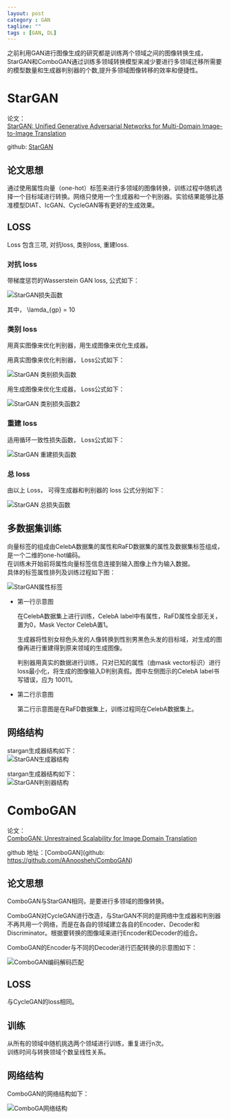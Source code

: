 ```yaml
---
layout: post
category : GAN
tagline: ""
tags : [GAN, DL]
---
```


之前利用GAN进行图像生成的研究都是训练两个领域之间的图像转换生成，StarGAN和ComboGAN通过训练多领域转换模型来减少要进行多领域迁移所需要的模型数量和生成器判别器的个数,提升多领域图像转移的效率和便捷性。

# StarGAN    

论文：    
[StarGAN: Unified Generative Adversarial Networks for Multi-Domain Image-to-Image Translation](https://arxiv.org/pdf/1711.09020.pdf)    

github: [StarGAN](https://github.com/yunjey/StarGAN)   

## 论文思想   

通过使用属性向量（one-hot）标签来进行多领域的图像转换，训练过程中随机选择一个目标域进行转换。网络只使用一个生成器和一个判别器。实验结果能够比基准模型DIAT、IcGAN、CycleGAN等有更好的生成效果。   

## LOSS

Loss 包含三项, 对抗loss, 类别loss, 重建loss.   

### 对抗 loss   

带梯度惩罚的Wasserstein GAN loss, 公式如下：    

<img src="/assets/pics/stargan-loss.JPG" alt="StarGAN损失函数"/>

其中， \lamda_{gp} = 10    

### 类别 loss  

用真实图像来优化判别器，用生成图像来优化生成器。  

用真实图像来优化判别器， Loss公式如下：

<img src="/assets/pics/stargan-loss1.JPG" alt="StarGAN 类别损失函数"/>

用生成图像来优化生成器， Loss公式如下：

<img src="/assets/pics/stargan-loss2.JPG" alt="StarGAN 类别损失函数2"/>


### 重建 loss

适用循环一致性损失函数， Loss公式如下：

<img src="/assets/pics/stargan-loss3.JPG" alt="StarGAN 重建损失函数"/>


### 总 loss   
由以上 Loss， 可得生成器和判别器的 loss 公式分别如下：

<img src="/assets/pics/stargan-loss4.JPG" alt="StarGAN 总损失函数"/>



## 多数据集训练

向量标签的组成由CelebA数据集的属性和RaFD数据集的属性及数据集标签组成，是一个二维的one-hot编码。   
在训练未开始前将属性向量标签信息连接到输入图像上作为输入数据。     
具体的标签属性排列及训练过程如下图：   

<img src="/assets/pics/stargan-lv.JPG" alt="StarGAN属性标签"/>

- 第一行示意图    

  在CelebA数据集上进行训练，CelebA label中有属性，RaFD属性全部无关，置为0，Mask Vector CelebA置1。    

  生成器将性别女棕色头发的人像转换到性别男黑色头发的目标域，对生成的图像再进行重建得到原来领域的生成图像。     

  判别器用真实的数据进行训练，只对已知的属性（由mask vector标识）进行loss最小化，将生成的图像输入D判别真假。图中左侧图示的CelebA label书写错误，应为 10011。    

- 第二行示意图    

   第二行示意图是在RaFD数据集上，训练过程同在CelebA数据集上。

## 网络结构 

stargan生成器结构如下：    
  <img src="/assets/pics/stargan-g-network.JPG" alt="StarGAN生成器结构"/>


stargan生成器结构如下：    
 <img src="/assets/pics/stargan-d-network.JPG" alt="StarGAN判别器结构"/>


# ComboGAN   

论文：  
[ComboGAN: Unrestrained Scalability for Image Domain Translation](https://arxiv.org/pdf/1712.06909.pdf)    

github 地址：[ComboGAN](github: https://github.com/AAnoosheh/ComboGAN)    


## 论文思想   

ComboGAN与StarGAN相同，是要进行多领域的图像转换。    

ComboGAN对CycleGAN进行改造，与StarGAN不同的是网络中生成器和判别器不再共用一个网络，而是在各自的领域建立各自的Encoder、Decoder和Discriminator。根据要转换的图像域来进行Encoder和Decoder的组合。    

ComboGAN的Encoder与不同的Decoder进行匹配转换的示意图如下：

 <img src="/assets/pics/combogan-arch.PNG" alt="ComboGAN编码解码匹配"/>



## LOSS    

与CycleGAN的loss相同。   

## 训练  

从所有的领域中随机挑选两个领域进行训练，重复进行n次。    
训练时间与转换领域个数呈线性关系。    


## 网络结构


ComboGAN的网络结构如下：    

<img src="/assets/pics/ComboGAN-network.JPG" alt="ComboGA网络结构"/>  







